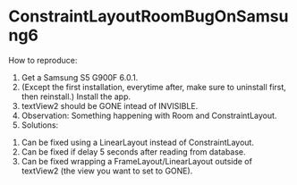 # ConstraintLayoutRoomBugOnSamsung6

How to reproduce:
1. Get a Samsung S5 G900F 6.0.1.
2. (Except the first installation, everytime after, make sure to uninstall first, then reinstall.) Install the app.
3. textView2 should be GONE intead of INVISIBLE.
4. Observation: Something happening with Room and ConstraintLayout. 
5. Solutions:
1) Can be fixed using a LinearLayout instead of ConstraintLayout. 
2) Can be fixed if delay 5 seconds after reading from database. 
3) Can be fixed wrapping a FrameLayout/LinearLayout outside of textView2 (the view you want to set to GONE).
